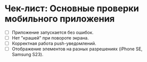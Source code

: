 # Чек-лист: Основные проверки мобильного приложения

- [ ] Приложение запускается без ошибок.
- [ ] Нет "крашей" при повороте экрана.
- [ ] Корректная работа push-уведомлений.
- [ ] Отображение элементов на разных разрешениях (iPhone SE, Samsung S23).